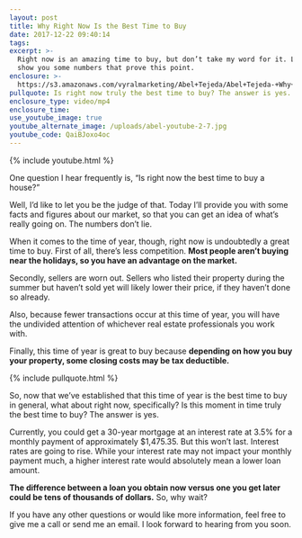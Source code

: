 ```yaml
---
layout: post
title: Why Right Now Is the Best Time to Buy
date: 2017-12-22 09:40:14
tags:
excerpt: >-
  Right now is an amazing time to buy, but don’t take my word for it. Let me
  show you some numbers that prove this point.
enclosure: >-
  https://s3.amazonaws.com/vyralmarketing/Abel+Tejeda/Abel+Tejeda-+Why+Right+Now+Is+the+Best+Time+to+Buy.mp4
pullquote: Is right now truly the best time to buy? The answer is yes.
enclosure_type: video/mp4
enclosure_time:
use_youtube_image: true
youtube_alternate_image: /uploads/abel-youtube-2-7.jpg
youtube_code: QaiBJoxo4oc
---
```



{% include youtube.html %}

One question I hear frequently is, “Is right now the best time to buy a house?”

Well, I’d like to let you be the judge of that. Today I’ll provide you with some facts and figures about our market, so that you can get an idea of what’s really going on. The numbers don’t lie.

When it comes to the time of year, though, right now is undoubtedly a great time to buy. First of all, there’s less competition. **Most people aren’t buying near the holidays, so you have an advantage on the market.**

Secondly, sellers are worn out. Sellers who listed their property during the summer but haven’t sold yet will likely lower their price, if they haven’t done so already.

Also, because fewer transactions occur at this time of year, you will have the undivided attention of whichever real estate professionals you work with.

Finally, this time of year is great to buy because **depending on how you buy your property, some closing costs may be tax deductible.**

{% include pullquote.html %}

So, now that we’ve established that this time of year is the best time to buy in general, what about right now, specifically? Is this moment in time truly the best time to buy? The answer is yes.

Currently, you could get a 30-year mortgage at an interest rate at 3.5% for a monthly payment of approximately $1,475.35. But this won’t last. Interest rates are going to rise. While your interest rate may not impact your monthly payment much, a higher interest rate would absolutely mean a lower loan amount.

**The difference between a loan you obtain now versus one you get later could be tens of thousands of dollars.** So, why wait?

If you have any other questions or would like more information, feel free to give me a call or send me an email. I look forward to hearing from you soon.